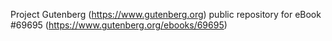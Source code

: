 Project Gutenberg (https://www.gutenberg.org) public repository for
eBook #69695 (https://www.gutenberg.org/ebooks/69695)
